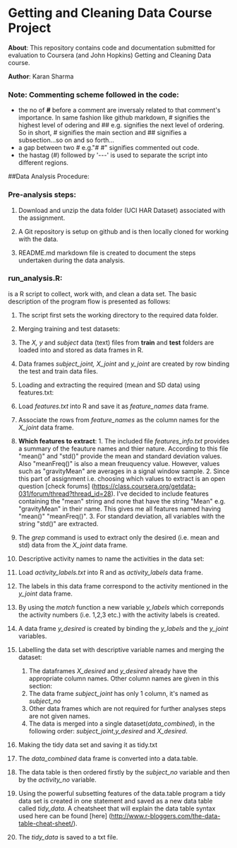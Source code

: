 # Getting and Cleaning Data Course Project

**About**:
This repository contains code and documentation submitted for evaluation to Coursera (and John Hopkins) Getting and Cleaning Data course.

**Author**:
Karan Sharma


### Note: Commenting scheme followed in the code:
- the no of **#** before a comment are inversaly related to that comment's importance. In same fashion like github markdown, # signifies the highest level of odering and ## e.g. signifies the next level of ordering. So in short, # signifies the main section and ## signifies a subsection...so on and so forth... 
- a gap between two # e.g."# #" signifies commented out code. 
- the hastag (#) followed by '---' is used to separate the script into different regions.



##Data Analysis Procedure:



### Pre-analysis steps:
1. Download and unzip the data folder (UCI HAR Dataset) associated with the assignment.

2. A Git repository is setup on github and is then locally cloned for working with the data.

3. README.md markdown file is created to document the steps undertaken during the data analysis.



### run_analysis.R: 
is a R script to collect, work with, and clean a data set. The basic description of the program flow is presented as follows:

1. The script first sets the working directory to the required data folder.

2. Merging training and test datasets:
  1. The *X, y* and *subject* data (text) files from **train** and **test** folders are loaded into and stored as data frames in R.
  2. Data frames *subject_joint, X_joint* and *y_joint* are created by row binding the test and train data files.

3. Loading and extracting the required (mean and SD data) using features.txt:
  1. Load *features.txt* into R and save it as *feature_names* data frame.

  2. Associate the rows from *feature_names* as the column names for the *X_joint* data frame.

  3. **Which features to extract**:
    1. The included file *features_info.txt* provides a summary of the feauture names and thier nature. According to this file "mean()" and "std()" provide the mean and standard deviation values. Also "meanFreq()" is also a mean freuquency value. However, values such as "gravityMean" are averages in a signal window sample. 
    2. Since this part of assignment i.e. choosing which values to extract is an open question [check forums]  (https://class.coursera.org/getdata-031/forum/thread?thread_id=28). I've decided to include features containing the "mean" string and none that have the string "Mean" e.g. "gravityMean" in their name. This gives me all features named having "mean()" "meanFreq()".
    3. For standard deviation, all variables with the string "std()" are extracted.

  4. The *grep* command is used to extract only the desired (i.e. mean and std) data from the *X_joint* data frame.


4. Descriptive activity names to name the activities in the data set:
  1. Load *activity_labels.txt* into R and as *activity_labels* data frame.
  
  2. The labels in this data frame correspond to the activity mentioned in the *y_joint* data frame.
  
  3. By using the *match* function a new variable *y_labels* which correponds the activity numbers (i.e. 1,2,3 etc.) with the activity labels is created. 
  
  4. A data frame *y_desired* is created by binding the *y_labels* and the *y_joint* variables.
  
  
5. Labelling the data set with descriptive variable names and merging the dataset:
    1. The dataframes *X_desired* and *y_desired* already have the appropriate column names. Other column names are given in this section:
    2. The data frame *subject_joint* has only 1 column, it's named as *subject_no*
    3. Other data frames which are not required for further analyses steps are not given names.
    4. The data is merged into a single dataset(*data_combined*), in the following order: *subject_joint*,*y_desired* and *X_desired*. 
    
6. Making the tidy data set and saving it as tidy.txt
  1. The *data_combined* data frame is converted into a data.table.
  2. The data table is then ordered firstly by the *subject_no* variable and then by the *activity_no* variable.
  3. Using the powerful subsetting features of the data.table program a tidy data set is created in one statement and saved as a new data table called *tidy_data*. A cheatsheet that will explain the data table syntax used here can be found [here] (http://www.r-bloggers.com/the-data-table-cheat-sheet/).
  4. The *tidy_data* is saved to a txt file.